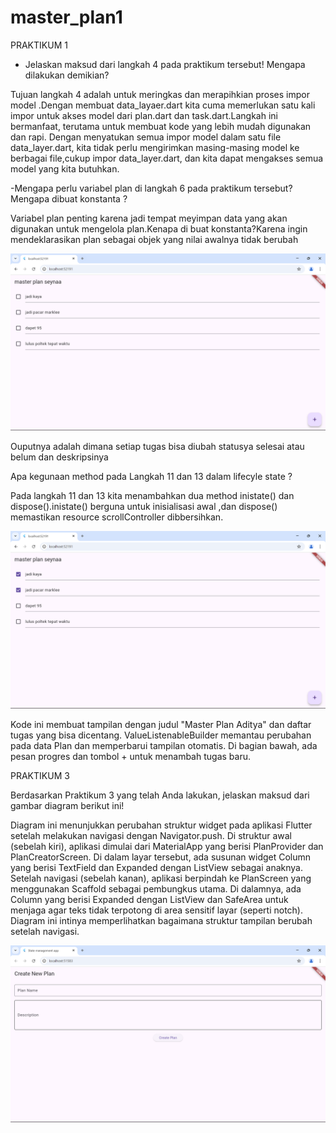 # master_plan1
PRAKTIKUM 1

- Jelaskan maksud dari langkah 4 pada praktikum tersebut! Mengapa dilakukan demikian?

Tujuan langkah 4 adalah untuk meringkas dan merapihkian proses impor model .Dengan membuat data_layaer.dart kita cuma memerlukan satu kali impor untuk akses model dari plan.dart dan task.dart.Langkah ini bermanfaat, terutama untuk membuat kode yang lebih mudah digunakan dan rapi. Dengan menyatukan semua impor model dalam satu file data_layer.dart, kita tidak perlu mengirimkan masing-masing model ke berbagai file,cukup impor data_layer.dart, dan kita dapat mengakses semua model yang kita butuhkan.

-Mengapa perlu variabel plan di langkah 6 pada praktikum tersebut? Mengapa dibuat konstanta ?

Variabel plan penting karena jadi tempat meyimpan data yang akan digunakan untuk mengelola plan.Kenapa di buat konstanta?Karena ingin mendeklarasikan plan sebagai objek yang nilai awalnya tidak berubah

![plan](assets/1.png)

Ouputnya adalah dimana setiap tugas bisa diubah statusya selesai atau belum dan deskripsinya

Apa kegunaan method pada Langkah 11 dan 13 dalam lifecyle state ?

Pada langkah 11 dan 13 kita menambahkan dua method inistate() dan dispose().inistate() berguna untuk inisialisasi awal ,dan dispose() memastikan resource scrollController dibbersihkan.

![plan](assets/2.png)

Kode ini membuat tampilan dengan judul "Master Plan Aditya" dan daftar tugas yang bisa dicentang. ValueListenableBuilder memantau perubahan pada data Plan dan memperbarui tampilan otomatis. Di bagian bawah, ada pesan progres dan tombol + untuk menambah tugas baru.

PRAKTIKUM 3

Berdasarkan Praktikum 3 yang telah Anda lakukan, jelaskan maksud dari gambar diagram berikut ini!

Diagram ini menunjukkan perubahan struktur widget pada aplikasi Flutter setelah melakukan navigasi dengan Navigator.push. Di struktur awal (sebelah kiri), aplikasi dimulai dari MaterialApp yang berisi PlanProvider dan PlanCreatorScreen. Di dalam layar tersebut, ada susunan widget Column yang berisi TextField dan Expanded dengan ListView sebagai anaknya. Setelah navigasi (sebelah kanan), aplikasi berpindah ke PlanScreen yang menggunakan Scaffold sebagai pembungkus utama. Di dalamnya, ada Column yang berisi Expanded dengan ListView dan SafeArea untuk menjaga agar teks tidak terpotong di area sensitif layar (seperti notch). Diagram ini intinya memperlihatkan bagaimana struktur tampilan berubah setelah navigasi.

![plan](assets/3.png)